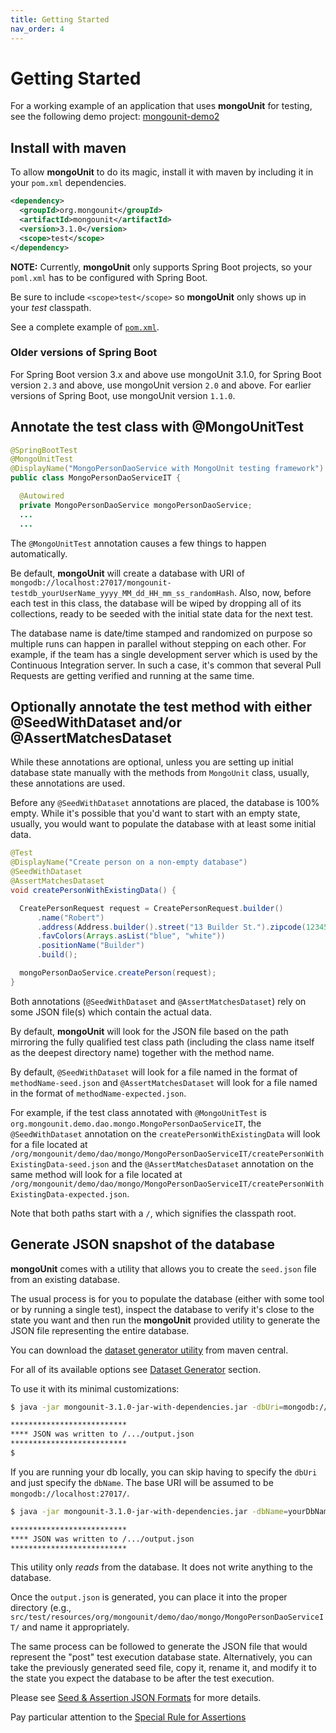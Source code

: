 ```yaml
---
title: Getting Started
nav_order: 4
---
```


# Getting Started

For a working example of an application that uses **mongoUnit** for testing, see the following demo project: [mongounit-demo2](https://github.com/mongounit/mongounit-demo2)

## Install with maven

To allow **mongoUnit** to do its magic, install it with maven by including it in your `pom.xml` dependencies.

```xml
<dependency>
  <groupId>org.mongounit</groupId>
  <artifactId>mongounit</artifactId>
  <version>3.1.0</version>
  <scope>test</scope>
</dependency>
```

**NOTE:** Currently, **mongoUnit** only supports Spring Boot projects, so your `poml.xml` has to be configured with Spring Boot.

Be sure to include `<scope>test</scope>` so **mongoUnit** only shows up in your *test* classpath.

See a complete example of [`pom.xml`](https://github.com/mongounit/mongounit-demo2/blob/master/pom.xml).

### Older versions of Spring Boot

For Spring Boot version 3.x and above use mongoUnit 3.1.0, for Spring Boot version `2.3` and above, use mongoUnit version `2.0` and above. For earlier versions of Spring Boot, use mongoUnit version `1.1.0`.

## Annotate the test class with @MongoUnitTest

```java
@SpringBootTest
@MongoUnitTest
@DisplayName("MongoPersonDaoService with MongoUnit testing framework")
public class MongoPersonDaoServiceIT {

  @Autowired
  private MongoPersonDaoService mongoPersonDaoService;
  ...
  ...
```

The `@MongoUnitTest` annotation causes a few things to happen automatically.

Be default, **mongoUnit** will create a database with URI of `mongodb://localhost:27017/mongounit-testdb_yourUserName_yyyy_MM_dd_HH_mm_ss_randomHash`. Also, now, before each test in this class, the database will be wiped by dropping all of its collections, ready to be seeded with the initial state data for the next test.

The database name is date/time stamped and randomized on purpose so multiple runs can happen in parallel without stepping on each other. For example, if the team has a single development server which is used by the Continuous Integration server. In such a case, it's common that several Pull Requests are getting verified and running at the same time.

## Optionally annotate the test method with either @SeedWithDataset and/or @AssertMatchesDataset

While these annotations are optional, unless you are setting up initial database state manually with the methods from `MongoUnit` class, usually, these annotations are used.

Before any `@SeedWithDataset` annotations are placed, the database is 100% empty. While it's possible that you'd want to start with an empty state, usually, you would want to populate the database with at least some initial data.

```java
@Test
@DisplayName("Create person on a non-empty database")
@SeedWithDataset
@AssertMatchesDataset
void createPersonWithExistingData() {

  CreatePersonRequest request = CreatePersonRequest.builder()
      .name("Robert")
      .address(Address.builder().street("13 Builder St.").zipcode(12345).build())
      .favColors(Arrays.asList("blue", "white"))
      .positionName("Builder")
      .build();

  mongoPersonDaoService.createPerson(request);
}
```

Both annotations (`@SeedWithDataset` and `@AssertMatchesDataset`) rely on some JSON file(s) which contain the actual data.

By default, **mongoUnit** will look for the JSON file based on the path mirroring the fully qualified test class path (including the class name itself as the deepest directory name) together with the method name.

By default, `@SeedWithDataset` will look for a file named in the format of `methodName-seed.json` and `@AssertMatchesDataset` will look for a file named in the format of `methodName-expected.json`.

For example, if the test class annotated with `@MongoUnitTest` is `org.mongounit.demo.dao.mongo.MongoPersonDaoServiceIT`, the `@SeedWithDataset` annotation on the `createPersonWithExistingData` will look for a file located at `/org/mongounit/demo/dao/mongo/MongoPersonDaoServiceIT/createPersonWithExistingData-seed.json` and the `@AssertMatchesDataset` annotation on the same method will look for a file located at `/org/mongounit/demo/dao/mongo/MongoPersonDaoServiceIT/createPersonWithExistingData-expected.json`.

Note that both paths start with a `/`, which signifies the classpath root.

## Generate JSON snapshot of the database

**mongoUnit** comes with a utility that allows you to create the `seed.json` file from an existing database.

The usual process is for you to populate the database (either with some tool or by running a single test), inspect the database to verify it's close to the state you want and then run the **mongoUnit** provided utility to generate the JSON file representing the entire database.

You can download the [dataset generator utility](https://repo1.maven.org/maven2/org/mongounit/mongounit/3.1.0/mongounit-3.1.0-jar-with-dependencies.jar) from maven central. 

For all of its available options see [Dataset Generator](https://mongounit.org/dataset-generator-utility.html) section.

To use it with its minimal customizations:

```bash
$ java -jar mongounit-3.1.0-jar-with-dependencies.jar -dbUri=mongodb://localhost:27017/yourDbName

**************************
**** JSON was written to /.../output.json
**************************
$ 
```

If you are running your db locally, you can skip having to specify the `dbUri` and just specify the `dbName`. The base URI will be assumed to be `mongodb://localhost:27017/`.

```bash
$ java -jar mongounit-3.1.0-jar-with-dependencies.jar -dbName=yourDbName

**************************
**** JSON was written to /.../output.json
**************************
```

This utility only *reads* from the database. It does not write anything to the database.

Once the `output.json` is generated, you can place it into the proper directory (e.g., `src/test/resources/org/mongounit/demo/dao/mongo/MongoPersonDaoServiceIT/` and name it appropriately.

The same process can be followed to generate the JSON file that would represent the "post" test execution database state. Alternatively, you can take the previously generated seed file, copy it, rename it, and modify it to the state you expect the database to be after the test execution.

Please see [Seed & Assertion JSON Formats](https://mongounit.org/json-format.html) for more details. 

Pay particular attention to the [Special Rule for Assertions](https://mongounit.org/json-format.html#special-rule-for-assertions)

